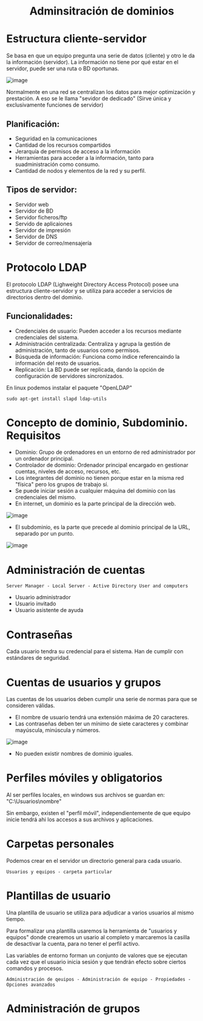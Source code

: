 <h1 align="center"> Adminsitración de dominios </h1>

# Estructura cliente-servidor

Se basa en que un equipo pregunta una serie de datos (cliente) y otro le da la información (servidor). La información no tiene por qué estar en el servidor, puede ser una ruta o BD oportunas.

![image](https://github.com/user-attachments/assets/8000113f-e989-4bb6-9b5b-e1d424a8e31f)

Normalmente en una red se centralizan los datos para mejor optimización y prestación. A eso se le llama "sevidor de dedicado" (Sirve única y exclusivamente funciones de servidor)

## Planificación:

- Seguridad en la comunicaciones
- Cantidad de los recursos compartidos
- Jerarquía de permisos de acceso a la información
- Herramientas para acceder a la información, tanto para suadministración como consumo.
- Cantidad de nodos y elementos de la red y su perfil.

## Tipos de servidor:

- Servidor web
- Servidor de BD
- Servidor ficheros/ftp
- Servido de aplicaiones
- Servidor de impresión
- Servidor de DNS
- Servidor de correo/mensajería

# Protocolo LDAP

El protocolo LDAP (Lighweight Directory Access Protocol) posee una estructura cliente-servidor y se utiliza para acceder a servicios de directorios dentro del dominio.

## Funcionalidades:

- Credenciales de usuario: Pueden acceder a los recursos mediante credenciales del sistema.
- Administración centralizada: Centraliza y agrupa la gestión de administración, tanto de usuarios como permisos.
- Búsqueda de información: Funciona como índice referencaindo la información del resto de usuarios.
- Replicación: La BD puede ser replicada, dando la opción de configuración de servidores sincronizados.

En linux podemos instalar el paquete "OpenLDAP"

```
sudo apt-get install slapd ldap-utils
```

# Concepto de dominio, Subdominio. Requisitos

- Dominio: Grupo de ordenadores en un entorno de red administrador por un ordenador principal.
- Controlador de dominio: Ordenador principal encargado en gestionar cuentas, niveles de acceso, recursos, etc.
- Los integrantes del dominio no tienen porque estar en la misma red "física" pero los grupos de trabajo sí.
- Se puede iniciar sesión a cualquier máquina del dominio con las credenciales del mismo.
- En internet, un dominio es la parte principal de la dirección web.

![image](https://github.com/user-attachments/assets/0fbff590-2ec6-4c8f-834e-d305bf458357)

- El subdominio, es la parte que precede al dominio principal de la URL, separado por un punto.

![image](https://github.com/user-attachments/assets/1bef62e8-08d9-43ef-a525-c7f6d66fe605)

# Administración de cuentas

```
Server Manager - Local Server - Active Directory User and computers
```

- Usuario administrador
- Usuario invitado
- Usuario asistente de ayuda

# Contraseñas

Cada usuario tendra su credencial para el sistema. Han de cumplir con estándares de seguridad.

# Cuentas de usuarios y grupos

Las cuentas de los usuarios deben cumplir una serie de normas para que se consideren válidas. 

- El nombre de usuario tendrá una extensión máxima de 20 caracteres.
- Las contraseñas deben ter un mínimo de siete caracteres y combinar mayúscula, minúscula y números.

![image](https://github.com/user-attachments/assets/c3a824cd-adea-4b0f-b0e0-cf60f99485bf)

- No pueden existir nombres de dominio iguales.

# Perfiles móviles y obligatorios

Al ser perfiles locales, en windows sus archivos se guardan en: "C:\Usuarios\nombre"

Sin embargo, existen el "perfil móvil", independientemente de que equipo inicie tendrá ahi los accesos a sus archivos y aplicaciones.

# Carpetas personales

Podemos crear en el servidor un directorio general para cada usuario. 

```
Usuarios y equipos - carpeta particular
```

# Plantillas de usuario

Una plantilla de usuario se utiliza para adjudicar a varios usuarios al mismo tiempo.

Para formalizar una plantilla usaremos la herramienta de "usuarios y equipos" donde crearemos un usario al completo y marcaremos la casilla de desactivar la cuenta, para no tener el perfil activo.

Las variables de entorno forman un conjunto de valores que se ejecutan cada vez que el usuario inicia sesión y que tendrán efecto sobre ciertos comandos y procesos.

```
Administración de qeuipos - Administración de equipo - Propiedades - Opciones avanzados
```

# Administración de grupos


